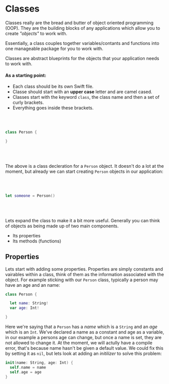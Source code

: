 # Classes

Classes really are the bread and butter of object oriented programming (OOP). They are the building blocks of any applications which allow you to create *"objects"* to work with.

Essentially, a class couples together variables/contants and functions into one manageable package for you to work with.

Classes are abstract blueprints for the objects that your application needs to work with.

#### As a starting point:

+ Each class should be its own Swift file.
+ Classe should start with an **upper case** letter and are camel cased.
+ Classes start with the keyword `class`, the class name and then a set of curly brackets.
+ Everything goes inside these brackets.

<br><br>

```Swift
class Person {

}
```

<br><br>

The above is a class decleration for a `Person` object. It doesn't do a lot at the moment, but already we can start creating `Person` objects in our application:

<br><br>

```Swift
let someone = Person()
```

<br><br>

Lets expand the class to make it a bit more useful. Generally you can think of objects as being made up of two main components.

+ Its properties
+ Its methods (functions)

## Properties

Lets start with adding some properties. Properties are simply constants and vairables within a class, think of them as the information associated with the object. For example sticking with our `Person` class, typically a person may have an age and an name:

```Swift
class Person {

  let name: String!
  var age: Int!

}
```

Here we're saying that a `Person` has a *name* which is a `String` and an *age* which is an `Int`. We've declared a name as a constant and age as a variable, in our example a persons age can change, but once a name is set, they are not allowed to change it. At the moment, we will actully have a compile error, that's because name hasn't be given a default value. We could fix this by setting it as `nil`, but lets look at adding an *initilizer* to solve this problem:

```Swift
init(name: String, age: Int) {
  self.name = name
  self.age = age
}
```












